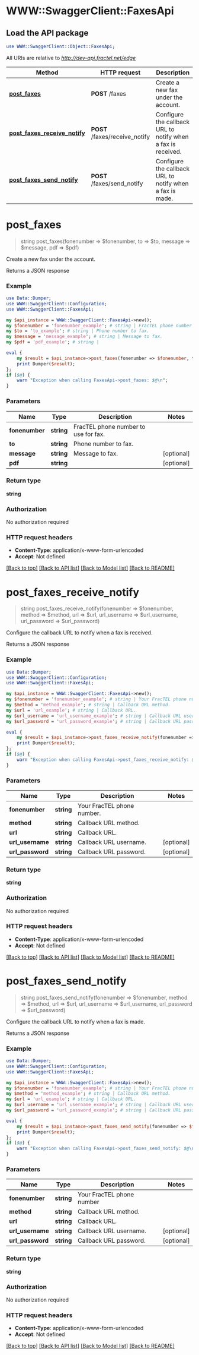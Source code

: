 # WWW::SwaggerClient::FaxesApi

## Load the API package
```perl
use WWW::SwaggerClient::Object::FaxesApi;
```

All URIs are relative to *http://dev-api.fractel.net/edge*

Method | HTTP request | Description
------------- | ------------- | -------------
[**post_faxes**](FaxesApi.md#post_faxes) | **POST** /faxes | Create a new fax under the account.
[**post_faxes_receive_notify**](FaxesApi.md#post_faxes_receive_notify) | **POST** /faxes/receive_notify | Configure the callback URL to notify when a fax is received.
[**post_faxes_send_notify**](FaxesApi.md#post_faxes_send_notify) | **POST** /faxes/send_notify | Configure the callback URL to notify when a fax is made.


# **post_faxes**
> string post_faxes(fonenumber => $fonenumber, to => $to, message => $message, pdf => $pdf)

Create a new fax under the account.

Returns a JSON response

### Example 
```perl
use Data::Dumper;
use WWW::SwaggerClient::Configuration;
use WWW::SwaggerClient::FaxesApi;

my $api_instance = WWW::SwaggerClient::FaxesApi->new();
my $fonenumber = 'fonenumber_example'; # string | FracTEL phone number to use for fax.
my $to = 'to_example'; # string | Phone number to fax.
my $message = 'message_example'; # string | Message to fax.
my $pdf = 'pdf_example'; # string | 

eval { 
    my $result = $api_instance->post_faxes(fonenumber => $fonenumber, to => $to, message => $message, pdf => $pdf);
    print Dumper($result);
};
if ($@) {
    warn "Exception when calling FaxesApi->post_faxes: $@\n";
}
```

### Parameters

Name | Type | Description  | Notes
------------- | ------------- | ------------- | -------------
 **fonenumber** | **string**| FracTEL phone number to use for fax. | 
 **to** | **string**| Phone number to fax. | 
 **message** | **string**| Message to fax. | [optional] 
 **pdf** | **string**|  | [optional] 

### Return type

**string**

### Authorization

No authorization required

### HTTP request headers

 - **Content-Type**: application/x-www-form-urlencoded
 - **Accept**: Not defined

[[Back to top]](#) [[Back to API list]](../README.md#documentation-for-api-endpoints) [[Back to Model list]](../README.md#documentation-for-models) [[Back to README]](../README.md)

# **post_faxes_receive_notify**
> string post_faxes_receive_notify(fonenumber => $fonenumber, method => $method, url => $url, url_username => $url_username, url_password => $url_password)

Configure the callback URL to notify when a fax is received.

Returns a JSON response

### Example 
```perl
use Data::Dumper;
use WWW::SwaggerClient::Configuration;
use WWW::SwaggerClient::FaxesApi;

my $api_instance = WWW::SwaggerClient::FaxesApi->new();
my $fonenumber = 'fonenumber_example'; # string | Your FracTEL phone number.
my $method = 'method_example'; # string | Callback URL method.
my $url = 'url_example'; # string | Callback URL.
my $url_username = 'url_username_example'; # string | Callback URL username.
my $url_password = 'url_password_example'; # string | Callback URL password.

eval { 
    my $result = $api_instance->post_faxes_receive_notify(fonenumber => $fonenumber, method => $method, url => $url, url_username => $url_username, url_password => $url_password);
    print Dumper($result);
};
if ($@) {
    warn "Exception when calling FaxesApi->post_faxes_receive_notify: $@\n";
}
```

### Parameters

Name | Type | Description  | Notes
------------- | ------------- | ------------- | -------------
 **fonenumber** | **string**| Your FracTEL phone number. | 
 **method** | **string**| Callback URL method. | 
 **url** | **string**| Callback URL. | 
 **url_username** | **string**| Callback URL username. | [optional] 
 **url_password** | **string**| Callback URL password. | [optional] 

### Return type

**string**

### Authorization

No authorization required

### HTTP request headers

 - **Content-Type**: application/x-www-form-urlencoded
 - **Accept**: Not defined

[[Back to top]](#) [[Back to API list]](../README.md#documentation-for-api-endpoints) [[Back to Model list]](../README.md#documentation-for-models) [[Back to README]](../README.md)

# **post_faxes_send_notify**
> string post_faxes_send_notify(fonenumber => $fonenumber, method => $method, url => $url, url_username => $url_username, url_password => $url_password)

Configure the callback URL to notify when a fax is made.

Returns a JSON response

### Example 
```perl
use Data::Dumper;
use WWW::SwaggerClient::Configuration;
use WWW::SwaggerClient::FaxesApi;

my $api_instance = WWW::SwaggerClient::FaxesApi->new();
my $fonenumber = 'fonenumber_example'; # string | Your FracTEL phone number
my $method = 'method_example'; # string | Callback URL method.
my $url = 'url_example'; # string | Callback URL.
my $url_username = 'url_username_example'; # string | Callback URL username.
my $url_password = 'url_password_example'; # string | Callback URL password.

eval { 
    my $result = $api_instance->post_faxes_send_notify(fonenumber => $fonenumber, method => $method, url => $url, url_username => $url_username, url_password => $url_password);
    print Dumper($result);
};
if ($@) {
    warn "Exception when calling FaxesApi->post_faxes_send_notify: $@\n";
}
```

### Parameters

Name | Type | Description  | Notes
------------- | ------------- | ------------- | -------------
 **fonenumber** | **string**| Your FracTEL phone number | 
 **method** | **string**| Callback URL method. | 
 **url** | **string**| Callback URL. | 
 **url_username** | **string**| Callback URL username. | [optional] 
 **url_password** | **string**| Callback URL password. | [optional] 

### Return type

**string**

### Authorization

No authorization required

### HTTP request headers

 - **Content-Type**: application/x-www-form-urlencoded
 - **Accept**: Not defined

[[Back to top]](#) [[Back to API list]](../README.md#documentation-for-api-endpoints) [[Back to Model list]](../README.md#documentation-for-models) [[Back to README]](../README.md)

